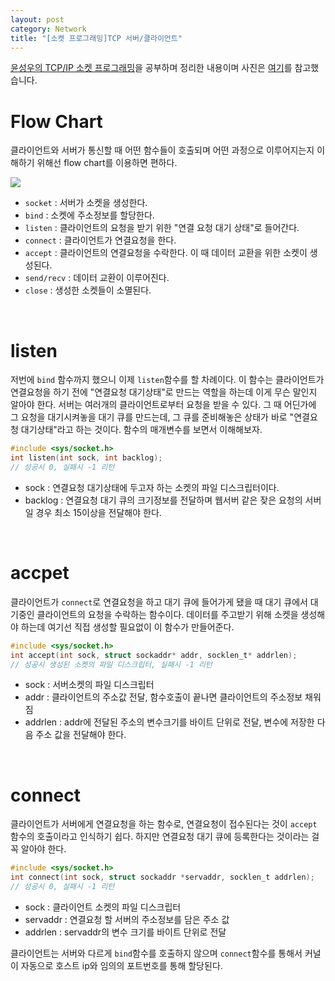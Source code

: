 ```yaml
---
layout: post
category: Network
title: "[소켓 프로그래밍]TCP 서버/클라이언트"
---
```


[윤성우의 TCP/IP 소켓 프로그래밍](http://www.orentec.co.kr/teachlist/TCP_IP_1/teach_sub1.php)을 공부하며 정리한 내용이며 사진은 [여기](https://www.codeproject.com/Articles/586000/Networking-and-Socket-programming-tutorial-in-C)를 참고했습니다.

# Flow Chart

클라이언트와 서버가 통신할 때 어떤 함수들이 호출되며 어떤 과정으로 이루어지는지 이해하기 위해선 flow chart를 이용하면 편하다.

<img src="https://www.codeproject.com/KB/IP/586000/network4_thumb_4_.png">

* `socket` : 서버가 소켓을 생성한다.
* `bind` : 소켓에 주소정보를 할당한다.
* `listen` : 클라이언트의 요청을 받기 위한 "연결 요청 대기 상태"로 들어간다.
* `connect` : 클라이언트가 연결요청을 한다.
* `accept` : 클라이언트의 연결요청을 수락한다. 이 때 데이터 교환을 위한 소켓이 생성된다.
* `send/recv` : 데이터 교환이 이루어진다.
* `close` : 생성한 소켓들이 소멸된다.

<br>

# listen

저번에 `bind` 함수까지 했으니 이제 `listen`함수를 할 차례이다. 이 함수는 클라이언트가 연결요청을 하기 전에 "연결요청 대기상태"로 만드는 역할을 하는데 이게 무슨 말인지 알아야 한다. 서버는 여러개의 클라이언트로부터 요청을 받을 수 있다. 그 때 어딘가에 그 요청을 대기시켜놓을 대기 큐를 만드는데, 그 큐를 준비해놓은 상태가 바로 "연결요청 대기상태"라고 하는 것이다. 함수의 매개변수를 보면서 이해해보자.

```c
#include <sys/socket.h>
int listen(int sock, int backlog);
// 성공시 0, 실패시 -1 리턴
```

* sock : 연결요청 대기상태에 두고자 하는 소켓의 파일 디스크립터이다.
* backlog : 연결요청 대기 큐의 크기정보를 전달하며 웹서버 같은 잦은 요청의 서버일 경우 최소 15이상을 전달해야 한다.

<br>

# accpet

클라이언트가 `connect`로 연결요청을 하고 대기 큐에 들어가게 됐을 때 대기 큐에서 대기중인 클라이언트의 요청을 수락하는 함수이다. 데이터를 주고받기 위해 소켓을 생성해야 하는데 여기선 직접 생성할 필요없이 이 함수가 만들어준다.

```c
#include <sys/socket.h>
int accept(int sock, struct sockaddr* addr, socklen_t* addrlen);
// 성공시 생성된 소켓의 파일 디스크립터, 실패시 -1 리턴
```

* sock : 서버소켓의 파일 디스크립터
* addr : 클라이언트의 주소값 전달, 함수호출이 끝나면 클라이언트의 주소정보 채워짐
* addrlen : addr에 전달된 주소의 변수크기를 바이트 단위로 전달, 변수에 저장한 다음 주소 값을 전달해야 한다.

<br>

# connect

클라이언트가 서버에게 연결요청을 하는 함수로, 연결요청이 접수된다는 것이 `accept` 함수의 호출이라고 인식하기 쉽다. 하지만 연결요청 대기 큐에 등록한다는 것이라는 걸 꼭 알아야 한다.

```c
#include <sys/socket.h>
int connect(int sock, struct sockaddr *servaddr, socklen_t addrlen);
// 성공시 0, 실패시 -1 리턴
```

* sock : 클라이언트 소켓의 파일 디스크립터
* servaddr : 연결요청 할 서버의 주소정보를 담은 주소 값
* addrlen : servaddr의 변수 크기를 바이트 단위로 전달

클라이언트는 서버와 다르게 `bind`함수를 호출하지 않으며 `connect`함수를 통해서 커널이 자동으로 호스트 ip와 임의의 포트번호를 통해 할당된다.